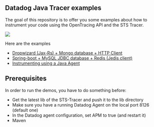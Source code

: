 ## Datadog Java Tracer examples

The goal of this repository is to offer you some examples about how to instrument your code
using the OpenTracing API and the STS Tracer.

![](https://datadog-live.imgix.net/img/datadog_logo_share_tt.png)

Here are the examples
* [Dropwizard (Jax-Rs) + Mongo database + HTTP Client](dropwizard-mongo-client/README.md)
* [Spring-boot + MySQL JDBC database + Redis (Jedis client)](spring-boot-jdbc-redis/README.md)
* [Instrumenting using a Java Agent](javaagent/README.md)


## Prerequisites

In order to run the demos, you have to do something before:

* Get the latest lib of the STS-Tracer and push it to the lib directory
* Make sure you have a running Datadog Agent on the local port 8126 (default one)
* In the Datadog agent configuration, set APM to true (and restart it)
* Maven
